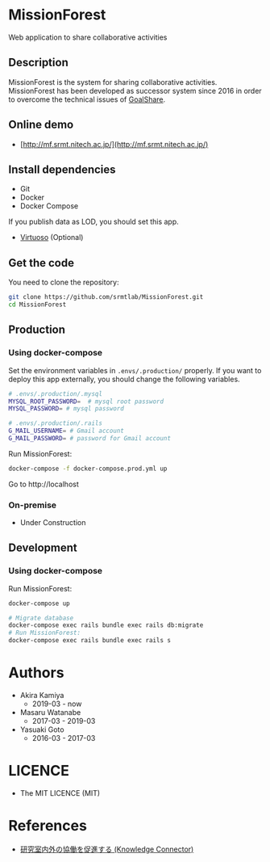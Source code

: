 MissionForest
====
Web application to share collaborative activities

## Description
MissionForest is the system for sharing collaborative activities.  
MissionForest has been developed as successor system since 2016 in order to overcome the technical issues of [GoalShare](https://github.com/srmtlab/GoalShare).  

## Online demo
- [http://mf.srmt.nitech.ac.jp/](http://mf.srmt.nitech.ac.jp/)

## Install dependencies
- Git
- Docker
- Docker Compose

If you publish data as LOD, you should set this app.
- [Virtuoso](https://virtuoso.openlinksw.com/rdf/) (Optional)

## Get the code

You need to clone the repository:

```bash
git clone https://github.com/srmtlab/MissionForest.git
cd MissionForest
```

## Production
### Using docker-compose
Set the environment variables in `.envs/.production/` properly. If you want to deploy this app externally, you should change the following variables.

```bash
# .envs/.production/.mysql
MYSQL_ROOT_PASSWORD=  # mysql root password
MYSQL_PASSWORD= # mysql password

# .envs/.production/.rails
G_MAIL_USERNAME= # Gmail account
G_MAIL_PASSWORD= # password for Gmail account 
```

Run MissionForest:
```bash
docker-compose -f docker-compose.prod.yml up
```
Go to http://localhost

### On-premise
- Under Construction

## Development
### Using docker-compose
Run MissionForest:
```bash
docker-compose up

# Migrate database
docker-compose exec rails bundle exec rails db:migrate
# Run MissionForest:
docker-compose exec rails bundle exec rails s
```

# Authors
- Akira Kamiya
  - 2019-03 - now
- Masaru Watanabe
  - 2017-03 - 2019-03
- Yasuaki Goto
  - 2016-03 - 2017-03
  
# LICENCE
- The MIT LICENCE (MIT)

# References
- [研究室内外の協働を促進する (Knowledge Connector)](http://idea.linkdata.org/idea/idea1s2394i)
